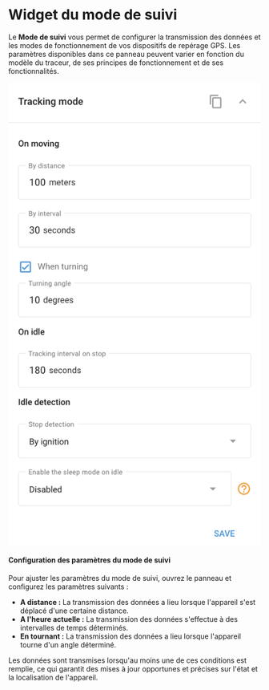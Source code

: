 # Widget du mode de suivi

Le **Mode de suivi** vous permet de configurer la transmission des données et les modes de fonctionnement de vos dispositifs de repérage GPS. Les paramètres disponibles dans ce panneau peuvent varier en fonction du modèle du traceur, de ses principes de fonctionnement et de ses fonctionnalités.

![image-20240815-182719.png](attachments/image-20240815-182719.png)

#### Configuration des paramètres du mode de suivi

Pour ajuster les paramètres du mode de suivi, ouvrez le panneau et configurez les paramètres suivants :

- **A distance :** La transmission des données a lieu lorsque l'appareil s'est déplacé d'une certaine distance.
- **A l'heure actuelle :** La transmission des données s'effectue à des intervalles de temps déterminés.
- **En tournant :** La transmission des données a lieu lorsque l'appareil tourne d'un angle déterminé.

Les données sont transmises lorsqu'au moins une de ces conditions est remplie, ce qui garantit des mises à jour opportunes et précises sur l'état et la localisation de l'appareil.
